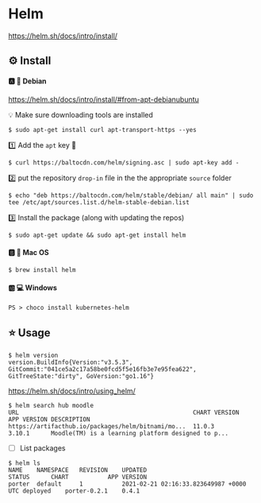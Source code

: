# Helm

https://helm.sh/docs/intro/install/

## :gear: Install

#### :a: :penguin: Debian

https://helm.sh/docs/intro/install/#from-apt-debianubuntu

:bulb: Make sure downloading tools are installed

```
$ sudo apt-get install curl apt-transport-https --yes
```

:one: Add the `apt` key :key:

```
$ curl https://baltocdn.com/helm/signing.asc | sudo apt-key add -
```

:two: put the repository `drop-in` file in the the appropriate `source` folder

```
$ echo "deb https://baltocdn.com/helm/stable/debian/ all main" | sudo tee /etc/apt/sources.list.d/helm-stable-debian.list
```

:three: Install the package (along with updating the repos)

```
$ sudo apt-get update && sudo apt-get install helm
```

#### :b: :apple: Mac OS

```
$ brew install helm
```

#### :ab: :computer: Windows

```
PS > choco install kubernetes-helm
```

## :star: Usage

```
$ helm version        
version.BuildInfo{Version:"v3.5.3", GitCommit:"041ce5a2c17a58be0fcd5f5e16fb3e7e95fea622", GitTreeState:"dirty", GoVersion:"go1.16"}
```

https://helm.sh/docs/intro/using_helm/

```
$ helm search hub moodle
URL                                               	CHART VERSION	APP VERSION	DESCRIPTION                                       
https://artifacthub.io/packages/helm/bitnami/mo...	11.0.3       	3.10.1     	Moodle(TM) is a learning platform designed to p...
```

- [ ] List packages

```
$ helm ls
NAME  	NAMESPACE	REVISION	UPDATED                                	STATUS  	CHART       	APP VERSION
porter	default  	1       	2021-02-21 02:16:33.823649987 +0000 UTC	deployed	porter-0.2.1	0.4.1      
```
